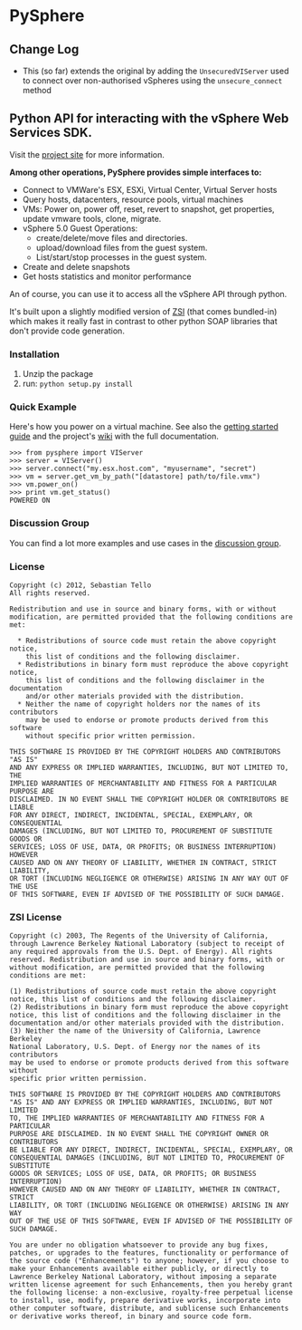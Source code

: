 # PySphere 



## Change Log
 * This (so far) extends the original by adding the `UnsecuredVIServer` used to connect over non-authorised vSpheres using the `unsecure_connect` method


## Python API for interacting with the vSphere Web Services SDK.

Visit the [project site](https://github.com/argos83/pysphere) for more information.

**Among other operations, PySphere provides simple interfaces to:**

  - Connect to VMWare's ESX, ESXi, Virtual Center, Virtual Server hosts 
  - Query hosts, datacenters, resource pools, virtual machines
  - VMs: Power on, power off, reset, revert to snapshot, get properties, update vmware tools, clone, migrate.
  - vSphere 5.0 Guest Operations: 
    - create/delete/move files and directories.
    - upload/download files from the guest system.
    - List/start/stop processes in the guest system.
  - Create and delete snapshots
  - Get hosts statistics and monitor performance

An of course, you can use it to access all the vSphere API through python.

It's built upon a slightly modified version of [ZSI](http://pywebsvcs.sourceforge.net/zsi.html) (that comes bundled-in) which makes it really fast in contrast to other python SOAP libraries that don't provide code generation.

### Installation

1. Unzip the package
2. run: `python setup.py install`

### Quick Example

Here's how you power on a virtual machine. See also the [getting started guide](http://code.google.com/p/pysphere/wiki/GettingStarted) and the project's [wiki](http://code.google.com/p/pysphere/w/list) with the full documentation.

```
>>> from pysphere import VIServer
>>> server = VIServer()
>>> server.connect("my.esx.host.com", "myusername", "secret")
>>> vm = server.get_vm_by_path("[datastore] path/to/file.vmx")
>>> vm.power_on()
>>> print vm.get_status()
POWERED ON
```

### Discussion Group

You can find a lot more examples and use cases in the [discussion group](http://groups.google.com/group/pysphere).

### License

```
Copyright (c) 2012, Sebastian Tello
All rights reserved.

Redistribution and use in source and binary forms, with or without
modification, are permitted provided that the following conditions are met:

  * Redistributions of source code must retain the above copyright notice,
    this list of conditions and the following disclaimer.
  * Redistributions in binary form must reproduce the above copyright notice,
    this list of conditions and the following disclaimer in the documentation
    and/or other materials provided with the distribution.
  * Neither the name of copyright holders nor the names of its contributors
    may be used to endorse or promote products derived from this software
    without specific prior written permission.

THIS SOFTWARE IS PROVIDED BY THE COPYRIGHT HOLDERS AND CONTRIBUTORS "AS IS"
AND ANY EXPRESS OR IMPLIED WARRANTIES, INCLUDING, BUT NOT LIMITED TO, THE
IMPLIED WARRANTIES OF MERCHANTABILITY AND FITNESS FOR A PARTICULAR PURPOSE ARE
DISCLAIMED. IN NO EVENT SHALL THE COPYRIGHT HOLDER OR CONTRIBUTORS BE LIABLE
FOR ANY DIRECT, INDIRECT, INCIDENTAL, SPECIAL, EXEMPLARY, OR CONSEQUENTIAL
DAMAGES (INCLUDING, BUT NOT LIMITED TO, PROCUREMENT OF SUBSTITUTE GOODS OR
SERVICES; LOSS OF USE, DATA, OR PROFITS; OR BUSINESS INTERRUPTION) HOWEVER
CAUSED AND ON ANY THEORY OF LIABILITY, WHETHER IN CONTRACT, STRICT LIABILITY,
OR TORT (INCLUDING NEGLIGENCE OR OTHERWISE) ARISING IN ANY WAY OUT OF THE USE
OF THIS SOFTWARE, EVEN IF ADVISED OF THE POSSIBILITY OF SUCH DAMAGE.
```


### ZSI License

```
Copyright (c) 2003, The Regents of the University of California,
through Lawrence Berkeley National Laboratory (subject to receipt of
any required approvals from the U.S. Dept. of Energy). All rights
reserved. Redistribution and use in source and binary forms, with or
without modification, are permitted provided that the following
conditions are met:

(1) Redistributions of source code must retain the above copyright
notice, this list of conditions and the following disclaimer.
(2) Redistributions in binary form must reproduce the above copyright
notice, this list of conditions and the following disclaimer in the
documentation and/or other materials provided with the distribution.
(3) Neither the name of the University of California, Lawrence Berkeley
National Laboratory, U.S. Dept. of Energy nor the names of its contributors
may be used to endorse or promote products derived from this software without
specific prior written permission.

THIS SOFTWARE IS PROVIDED BY THE COPYRIGHT HOLDERS AND CONTRIBUTORS
"AS IS" AND ANY EXPRESS OR IMPLIED WARRANTIES, INCLUDING, BUT NOT LIMITED
TO, THE IMPLIED WARRANTIES OF MERCHANTABILITY AND FITNESS FOR A PARTICULAR
PURPOSE ARE DISCLAIMED. IN NO EVENT SHALL THE COPYRIGHT OWNER OR CONTRIBUTORS
BE LIABLE FOR ANY DIRECT, INDIRECT, INCIDENTAL, SPECIAL, EXEMPLARY, OR
CONSEQUENTIAL DAMAGES (INCLUDING, BUT NOT LIMITED TO, PROCUREMENT OF SUBSTITUTE
GOODS OR SERVICES; LOSS OF USE, DATA, OR PROFITS; OR BUSINESS INTERRUPTION)
HOWEVER CAUSED AND ON ANY THEORY OF LIABILITY, WHETHER IN CONTRACT, STRICT
LIABILITY, OR TORT (INCLUDING NEGLIGENCE OR OTHERWISE) ARISING IN ANY WAY
OUT OF THE USE OF THIS SOFTWARE, EVEN IF ADVISED OF THE POSSIBILITY OF
SUCH DAMAGE.

You are under no obligation whatsoever to provide any bug fixes,
patches, or upgrades to the features, functionality or performance of
the source code ("Enhancements") to anyone; however, if you choose to
make your Enhancements available either publicly, or directly to
Lawrence Berkeley National Laboratory, without imposing a separate
written license agreement for such Enhancements, then you hereby grant
the following license: a non-exclusive, royalty-free perpetual license
to install, use, modify, prepare derivative works, incorporate into
other computer software, distribute, and sublicense such Enhancements
or derivative works thereof, in binary and source code form.
```
